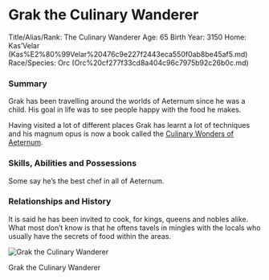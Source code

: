 # Grak the Culinary Wanderer

Title/Alias/Rank: The Culinary Wanderer
Age: 65
Birth Year: 3150
Home: Kas’Velar (Kas%E2%80%99Velar%20476c9e227f2443eca550f0ab8be45af5.md) 
Race/Species: Orc (Orc%20cf277f33cd8a404c96c7975b92c26b0c.md)

### Summary

Grak has been travelling around the worlds of Aeternum since he was a child. His goal in life was to see people happy with the food he makes.

Having visited a lot of different places Grak has learnt a lot of techniques and his magnum opus is now a book called the [Culinary Wonders of Aeternum](Culinary%20Wonders%20of%20Aeternum%20df879617cd47415a900a802f5f663739.md).

### Skills, Abilities and Possessions

Some say he’s the best chef in all of Aeternum.

### **Relationships and History**

It is said he has been invited to cook, for kings, queens and nobles alike. What most don’t know is that he oftens tavels in mingles with the locals who usually have the secrets of food within the areas.

![Grak the Culinary Wanderer](Untitled%20125.png)

Grak the Culinary Wanderer